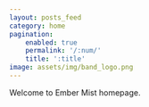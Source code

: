 ```yaml
---
layout: posts_feed
category: home
pagination:
    enabled: true
    permalink: '/:num/'
    title: ':title'
image: assets/img/band_logo.png
---
```

Welcome to Ember Mist homepage.